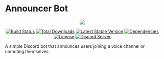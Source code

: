 # Announcer Bot
<p align="center"><a href="https://www.npmjs.com/package/announcer-bot"><img src="https://nodei.co/npm/announcer-bot.png?downloads=true&downloadRank=true"></a></p>
<p align="center">
<a href="https://travis-ci.org/sasjafor/Announcer-Bot"><img src="https://travis-ci.org/sasjafor/Announcer-Bot.svg" alt="Build Status"></a>
<a href="https://www.npmjs.com/package/announcer-bot"><img src="https://img.shields.io/npm/dt/announcer-bot.svg" alt="Total Downloads"></a>
<a href="https://www.npmjs.com/package/owl-bot"><img src="https://img.shields.io/npm/v/announcer-bot.svg" alt="Latest Stable Version"></a>
<a href="https://david-dm.org/sasjafor/Announcer-Bot"><img src="https://david-dm.org/sasjafor/Announcer-Bot/status.svg" alt="Dependencies"></a>
<a href="https://opensource.org/licenses/gpl-license"><img src="https://img.shields.io/badge/license-GPL-lightgrey.svg" alt="License"></a>
<a href="https://discord.gg/qPxJfWw"><img src="https://discordapp.com/api/guilds/518113399448666113/embed.png" alt="Discord Server"></a>

A simple Discord bot that announces users joining a voice channel or unmuting themselves.
